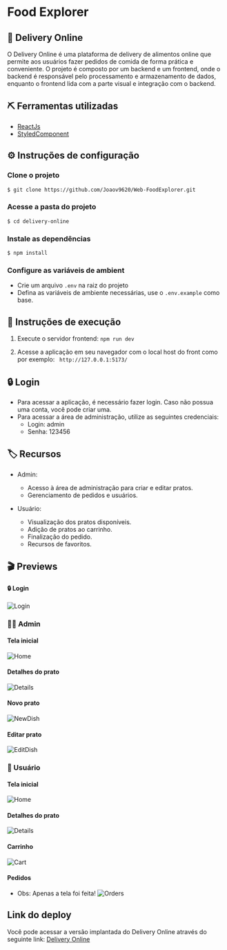 <h1>
  Food Explorer
</h1>

## 🛒 Delivery Online 
O Delivery Online é uma plataforma de delivery de alimentos online que permite aos usuários fazer pedidos de comida de forma prática e conveniente. O projeto é composto por um backend e um frontend, onde o backend é responsável pelo processamento e armazenamento de dados, enquanto o frontend lida com a parte visual e integração com o backend.

## ⛏️ Ferramentas utilizadas
- [ReactJs](https://react.dev/)
- [StyledComponent](https://styled-components.com/)

## ⚙️ Instruções de configuração
### Clone o projeto
```
$ git clone https://github.com/Joaov9620/Web-FoodExplorer.git
```
### Acesse a pasta do projeto
```
$ cd delivery-online
```

### Instale as dependências
```
$ npm install
```

###  Configure as variáveis de ambient
- Crie um arquivo `.env` na raiz do projeto
- Defina as variáveis de ambiente necessárias, use o `.env.example` como base.

## 🔧 Instruções de execução

1.  Execute o servidor frontend: `npm run dev`

2.  Acesse a aplicação em seu navegador com o local host do front como por exemplo:
` http://127.0.0.1:5173/`

## 🔒 Login

-   Para acessar a aplicação, é necessário fazer login. Caso não possua uma conta, você pode criar uma.
-   Para acessar a área de administração, utilize as seguintes credenciais:
    -   Login: admin
    -   Senha: 123456

## 🏷️ Recursos

-   Admin:
    
    -   Acesso à área de administração para criar e editar pratos.
    -   Gerenciamento de pedidos e usuários.
-   Usuário:
    
    -   Visualização dos pratos disponíveis.
    -   Adição de pratos ao carrinho.
    -   Finalização do pedido.
    -   Recursos de favoritos.

## 🎬 Previews

#### 🔒 Login

![Login](https://i.imgur.com/hyqqQ5G.gif)

### 🧑‍🔧 Admin

 #### Tela inicial

![Home](https://i.imgur.com/kUjfrST.gif)

#### Detalhes do prato

![Details](https://i.imgur.com/yQWWt4b.gif)

#### Novo prato

![NewDish](https://i.imgur.com/giJ8eVi.png)

#### Editar prato

![EditDish](https://i.imgur.com/7p43Fy3.png)


### 👦 Usuário

 #### Tela inicial

![Home](https://i.imgur.com/iE1rAUH.gif)

 #### Detalhes do prato

![Details](https://i.imgur.com/vvyIBP7.png)

#### Carrinho

![Cart](https://i.imgur.com/3ufEWwO.png)


#### Pedidos
 - Obs: Apenas a tela foi feita!
![Orders](https://i.imgur.com/eQuTezu.png)

## Link do deploy

Você pode acessar a versão implantada do Delivery Online através do seguinte link: [Delivery Online](https://foodexplorerprogam.netlify.app)
